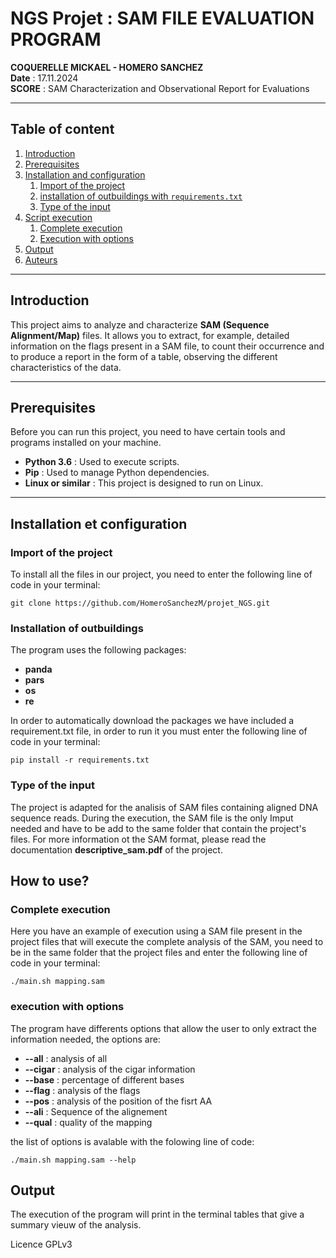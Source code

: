 # NGS Projet : SAM FILE EVALUATION PROGRAM
**COQUERELLE MICKAEL - HOMERO SANCHEZ**  
**Date** : 17.11.2024  
**SCORE** : SAM Characterization and Observational Report for Evaluations

---
 
## Table of content

1. [Introduction](#introduction)
2. [Prerequisites](#Prerequisites)
3. [Installation and configuration](#installation-and-configuration)
    1. [Import of the project](#1-Import-of-the-project)
    2. [installation of outbuildings with `requirements.txt`](#2-Instalation-of-outbuildings-with-requirement.txt)
    3. [Type of the input](#2-Type-of-the-imput)
4. [Script execution](#Script-execution)
    1. [Complete execution](#1-Complete-execution)
    2. [Execution with options](#2-Execution-with-options)
5. [Output](#structure-des-fichiers)
6. [Auteurs](#auteurs)

---

## Introduction

This project aims to analyze and characterize **SAM (Sequence Alignment/Map)** files. It allows you to extract, for example, detailed information on the flags present in a SAM file, to count their occurrence and to produce a report in the form of a table, observing the different characteristics of the data.

---

## Prerequisites

Before you can run this project, you need to have certain tools and programs installed on your machine.

- **Python 3.6** : Used to execute scripts.
- **Pip** : Used to manage Python dependencies.
- **Linux or similar** : This project is designed to run on Linux.
---

## Installation et configuration

### Import of the project 
To install all the files in our project, you need to enter the following line of code in your terminal: 
```
git clone https://github.com/HomeroSanchezM/projet_NGS.git 
```
### Installation of outbuildings  
The program uses the following packages:
- **panda**
- **pars**
- **os**
- **re**
  
In order to automatically download the packages we have included a requirement.txt file, in order to run it you must enter the following line of code in your terminal:  
```
pip install -r requirements.txt 
```
### Type of the input 

The project is adapted for the analisis of SAM files containing aligned DNA sequence reads. During the execution, the SAM file is the only Imput needed and have to be add to the same folder that contain the project's files. For more information ot the SAM format, please read the documentation **descriptive_sam.pdf** of the project. 

## How to use? 

### Complete execution

Here you have an example of execution using a SAM file present in the project files that will execute the complete analysis of the SAM, you need to be in the same folder that the project files and enter the following line of code in your terminal:

```
./main.sh mapping.sam
``` 

### execution with options

The program have differents options that allow the user to only extract the information needed, the options are:

- **--all** : analysis of all 
- **--cigar** : analysis of the cigar information 
- **--base** : percentage of different bases
- **--flag** : analysis of the flags
- **--pos** : analysis of the position of the fisrt AA
- **--ali** : Sequence of the alignement
- **--qual** : quality of the mapping


the list of options is avalable with the folowing line of code: 

```
./main.sh mapping.sam --help
```
## Output 

The execution of the program will print in the terminal tables that give a summary vieuw of the analysis.


Licence GPLv3

